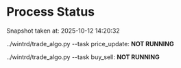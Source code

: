 # Process Status

Snapshot taken at: 2025-10-12 14:20:32

../wintrd/trade_algo.py --task price_update: **NOT RUNNING**

../wintrd/trade_algo.py --task buy_sell: **NOT RUNNING**

